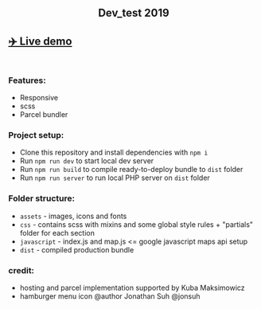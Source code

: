 <h2 align="center">Dev_test 2019<h2>

[**✈️ Live demo**](https://andriussvilys-dev-test.ranyboskie.pl/) <br><br>

### Features:
- Responsive
- scss
- Parcel bundler

### Project setup:
- Clone this repository and install dependencies with `npm i` <br>
- Run `npm run dev` to start local dev server <br>
- Run `npm run build` to compile ready-to-deploy bundle to `dist` folder <br>
- Run `npm run server` to run local PHP server on `dist` folder

### Folder structure:
- `assets` - images, icons and fonts <br>
- `css` - contains scss with mixins and some global style rules + "partials" folder for each section <br>
- `javascript` - index.js and map.js <= google javascript maps api setup <br>
- `dist` - compiled production bundle <br>

### credit:
- hosting and parcel implementation supported by Kuba Maksimowicz
- hamburger menu icon @author Jonathan Suh @jonsuh
